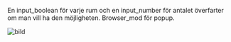 En input_boolean för varje rum och en input_number för antalet överfarter om man vill ha den möjligheten.
Browser_mod för popup.










![bild](https://github.com/user-attachments/assets/0a050986-0770-465b-a28f-c8161b6961d9)
